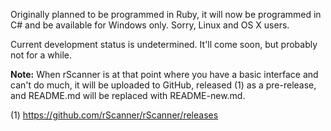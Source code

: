 Originally planned to be programmed in Ruby, it will now be programmed in C# and be available for Windows only. Sorry, Linux and OS X users.

Current development status is undetermined. It'll come soon, but probably not for a while.

**Note:** When rScanner is at that point where you have a basic interface and can't do much, it will be uploaded to GitHub, released (1) as a pre-release, and README.md will be replaced with README-new.md.

(1) https://github.com/rScanner/rScanner/releases

